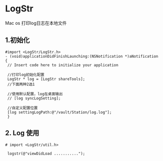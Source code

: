 # LogStr
Mac os 打印log日志在本地文件


## 1.初始化
```
#import <LogStr/LogStr.h>
- (void)applicationDidFinishLaunching:(NSNotification *)aNotification {
 // Insert code here to initialize your application
 
 //打印log初始化配置
 LogStr * log = [LogStr shareTools];
 //下面两种2选1
 
 //使用默认配置，log在桌面输出
 // [log syncLogSetting];
 
 //自定义配置位置
 [log settingLogPath:@"/vault/Station/log.log"];
 }
 ```

## 2. Log 使用

```
# import <LogStr/util.h>
 
 logstr(@"viewDidLoad ...........");
```


